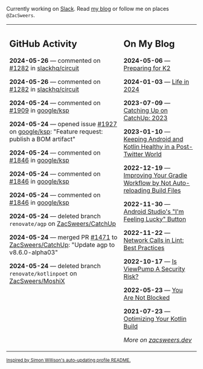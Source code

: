 Currently working on [Slack](https://slack.com/). Read [my blog](https://zacsweers.dev/) or follow me on places `@ZacSweers`.

<table><tr><td valign="top" width="60%">

## GitHub Activity
<!-- githubActivity starts -->
**2024-05-26** — commented on [#1282](https://github.com/slackhq/circuit/pull/1282#issuecomment-2132332811) in [slackhq/circuit](https://github.com/slackhq/circuit)

**2024-05-26** — commented on [#1282](https://github.com/slackhq/circuit/pull/1282#issuecomment-2132323617) in [slackhq/circuit](https://github.com/slackhq/circuit)

**2024-05-24** — commented on [#1909](https://github.com/google/ksp/issues/1909#issuecomment-2130707095) in [google/ksp](https://github.com/google/ksp)

**2024-05-24** — opened issue [#1927](https://github.com/google/ksp/issues/1927) on [google/ksp](https://github.com/google/ksp): "Feature request: publish a BOM artifact"

**2024-05-24** — commented on [#1846](https://github.com/google/ksp/issues/1846#issuecomment-2130696363) in [google/ksp](https://github.com/google/ksp)

**2024-05-24** — commented on [#1846](https://github.com/google/ksp/issues/1846#issuecomment-2130695231) in [google/ksp](https://github.com/google/ksp)

**2024-05-24** — commented on [#1846](https://github.com/google/ksp/issues/1846#issuecomment-2130694738) in [google/ksp](https://github.com/google/ksp)

**2024-05-24** — deleted branch `renovate/agp` on [ZacSweers/CatchUp](https://github.com/ZacSweers/CatchUp)

**2024-05-24** — merged PR [#1471](https://github.com/ZacSweers/CatchUp/pull/1471) to [ZacSweers/CatchUp](https://github.com/ZacSweers/CatchUp): "Update agp to v8.6.0-alpha03"

**2024-05-24** — deleted branch `renovate/kotlinpoet` on [ZacSweers/MoshiX](https://github.com/ZacSweers/MoshiX)
<!-- githubActivity ends -->
</td><td valign="top" width="40%">

## On My Blog
<!-- blog starts -->
**2024-05-06** — [Preparing for K2](https://www.zacsweers.dev/preparing-for-k2/)

**2024-01-03** — [Life in 2024](https://www.zacsweers.dev/life-in-2024/)

**2023-07-09** — [Catching Up on CatchUp: 2023](https://www.zacsweers.dev/catching-up-on-catchup-2023/)

**2023-01-10** — [Keeping Android and Kotlin Healthy in a Post-Twitter World](https://www.zacsweers.dev/keeping-android-healthy/)

**2022-12-19** — [Improving Your Gradle Workflow by Not Auto-reloading Build Files](https://www.zacsweers.dev/improving-your-workflow-by-not-auto-reloading-build-files/)

**2022-11-30** — [Android Studio's "I'm Feeling Lucky" Button](https://www.zacsweers.dev/android-studios-im-feeling-lucky-button/)

**2022-11-22** — [Network Calls in Lint: Best Practices](https://www.zacsweers.dev/network-calls-in-lint-best-practices/)

**2022-10-17** — [Is ViewPump A Security Risk?](https://www.zacsweers.dev/is-viewpump-a-security-risk/)

**2022-05-23** — [You Are Not Blocked](https://www.zacsweers.dev/you-are-not-blocked/)

**2021-07-23** — [Optimizing Your Kotlin Build](https://www.zacsweers.dev/optimizing-your-kotlin-build/)
<!-- blog ends -->
_More on [zacsweers.dev](https://zacsweers.dev/)_
</td></tr></table>

<sub><a href="https://simonwillison.net/2020/Jul/10/self-updating-profile-readme/">Inspired by Simon Willison's auto-updating profile README.</a></sub>